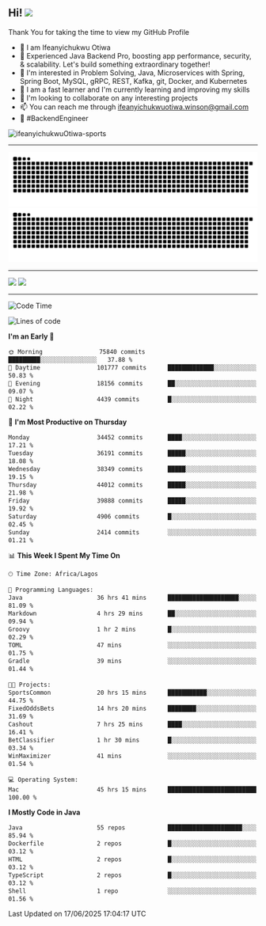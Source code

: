 <!-- BLOG-POST-LIST:START --><!-- BLOG-POST-LIST:END -->

## Hi! <img src="https://media.giphy.com/media/hvRJCLFzcasrR4ia7z/giphy.gif" width="4%"> 

Thank You for taking the time to view my GitHub Profile

- 👋 I am Ifeanyichukwu Otiwa
- 🚀 Experienced Java Backend Pro, boosting app performance, security, & scalability. Let's build something extraordinary together!
- 👀 I'm interested in Problem Solving, Java, Microservices with Spring, Spring Boot, MySQL, gRPC, REST, Kafka, git, Docker, and Kubernetes
- 🌱 I am a fast learner and I'm currently learning and improving my skills
- 💞️ I'm looking to collaborate on any interesting projects
- 📫 You can reach me through ifeanyichukwuotiwa.winson@gmail.com
- 🚀 #BackendEngineer

<p align="left" marginTop="10px"> <img src="https://komarev.com/ghpvc/?username=ifeanyichukwuOtiwa-sports&label=Profile%20views&color=0e75b6&style=for-the-badge" alt="ifeanyichukwuOtiwa-sports" /> </p>

***

<!--🐍📈SNAKEGRAPH / 🌐WEBSITE: https://github.com/Platane/snk -->
![github contribution grid snake animation](https://raw.githubusercontent.com/ifeanyichukwuOtiwa-sports/ifeanyichukwuOtiwa-sports/output/github-contribution-grid-snake-dark.svg#gh-dark-mode-only)![github contribution grid snake animation](https://raw.githubusercontent.com/ifeanyichukwuOtiwa-sports/ifeanyichukwuOtiwa-sports/output/github-contribution-grid-snake.svg#gh-light-mode-only)

***

<p float="left">
  <img float="left" src="https://github-readme-stats.vercel.app/api?username=ifeanyichukwuOtiwa-sports&count_private=true&include_all_commits=true&theme=react&show_icons=true" />
  <img float="right" src="https://github-readme-stats.vercel.app/api/top-langs/?username=ifeanyichukwuOtiwa-sports&layout=compact&show_icons=true&theme=react" /> 
</p>

***



<!--START_SECTION:waka-->
![Code Time](http://img.shields.io/badge/Code%20Time-3%2C840%20hrs%2046%20mins-blue)

![Lines of code](https://img.shields.io/badge/From%20Hello%20World%20I%27ve%20Written-53.8%20million%20lines%20of%20code-blue)

**I'm an Early 🐤** 

```text
🌞 Morning                75840 commits       █████████░░░░░░░░░░░░░░░░   37.88 % 
🌆 Daytime                101777 commits      █████████████░░░░░░░░░░░░   50.83 % 
🌃 Evening                18156 commits       ██░░░░░░░░░░░░░░░░░░░░░░░   09.07 % 
🌙 Night                  4439 commits        █░░░░░░░░░░░░░░░░░░░░░░░░   02.22 % 
```
📅 **I'm Most Productive on Thursday** 

```text
Monday                   34452 commits       ████░░░░░░░░░░░░░░░░░░░░░   17.21 % 
Tuesday                  36191 commits       █████░░░░░░░░░░░░░░░░░░░░   18.08 % 
Wednesday                38349 commits       █████░░░░░░░░░░░░░░░░░░░░   19.15 % 
Thursday                 44012 commits       █████░░░░░░░░░░░░░░░░░░░░   21.98 % 
Friday                   39888 commits       █████░░░░░░░░░░░░░░░░░░░░   19.92 % 
Saturday                 4906 commits        █░░░░░░░░░░░░░░░░░░░░░░░░   02.45 % 
Sunday                   2414 commits        ░░░░░░░░░░░░░░░░░░░░░░░░░   01.21 % 
```


📊 **This Week I Spent My Time On** 

```text
🕑︎ Time Zone: Africa/Lagos

💬 Programming Languages: 
Java                     36 hrs 41 mins      ████████████████████░░░░░   81.09 % 
Markdown                 4 hrs 29 mins       ██░░░░░░░░░░░░░░░░░░░░░░░   09.94 % 
Groovy                   1 hr 2 mins         █░░░░░░░░░░░░░░░░░░░░░░░░   02.29 % 
TOML                     47 mins             ░░░░░░░░░░░░░░░░░░░░░░░░░   01.75 % 
Gradle                   39 mins             ░░░░░░░░░░░░░░░░░░░░░░░░░   01.44 % 

🐱‍💻 Projects: 
SportsCommon             20 hrs 15 mins      ███████████░░░░░░░░░░░░░░   44.75 % 
FixedOddsBets            14 hrs 20 mins      ████████░░░░░░░░░░░░░░░░░   31.69 % 
Cashout                  7 hrs 25 mins       ████░░░░░░░░░░░░░░░░░░░░░   16.41 % 
BetClassifier            1 hr 30 mins        █░░░░░░░░░░░░░░░░░░░░░░░░   03.34 % 
WinMaximizer             41 mins             ░░░░░░░░░░░░░░░░░░░░░░░░░   01.54 % 

💻 Operating System: 
Mac                      45 hrs 15 mins      █████████████████████████   100.00 % 
```

**I Mostly Code in Java** 

```text
Java                     55 repos            █████████████████████░░░░   85.94 % 
Dockerfile               2 repos             █░░░░░░░░░░░░░░░░░░░░░░░░   03.12 % 
HTML                     2 repos             █░░░░░░░░░░░░░░░░░░░░░░░░   03.12 % 
TypeScript               2 repos             █░░░░░░░░░░░░░░░░░░░░░░░░   03.12 % 
Shell                    1 repo              ░░░░░░░░░░░░░░░░░░░░░░░░░   01.56 % 
```




 Last Updated on 17/06/2025 17:04:17 UTC
<!--END_SECTION:waka-->

<!--
<p align="center">
![trophy](https://github-profile-trophy.vercel.app/?username=ifeanyichukwuOtiwa-sports&theme=onedark) (https://github.com/ryo-ma/github-profile-trophy)
</p>
-->

<!---
ifeanyi-otiwa/ifeanyi-otiwa is a ✨ special ✨ repository because its `README.md` (this file) appears on your GitHub profile.
You can click the Preview link to take a look at your changes.
--->
